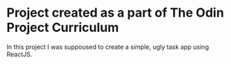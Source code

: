 # Project created as a part of The Odin Project Curriculum

In this project I was suppoused to create a simple, ugly task app using ReactJS.
